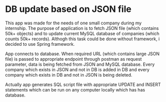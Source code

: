 
# DB update based on JSON file

This app was made for the needs of one small company during my internship. The purpose of application is to fetch JSON file (which contains 50k+ objects) and to update current MySQL database of companies (which counts 50k+ records). Althogh this task could be done without framework, i decided to use Spring framework.


App connects to database. When required URL (which contains large JSON file) is passed to appropriate endpoint through postman as request parameter, data is being fetched from JSON and MySQL database.
Every company which exists in JSON and not in DB is added in DB and every company which exists in DB and not in JSON is being deleted.

Actually app generates SQL script file with appropriate UPDATE and INSERT statements which can be run on any computer locally which has has database.